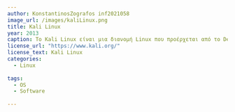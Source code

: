 ```yaml
---
author: KonstantinosZografos inf2021058
image_url: /images/kaliLinux.png
title: Kali Linux
year: 2013
caption: Το Kali Linux είναι μια διανομή Linux που προέρχεται από το Debian και έχει σχεδιαστεί για ψηφιακή εγκληματολογία και δοκιμές διείσδυσης. Συντηρείται και χρηματοδοτείται από την Offensive Security.Το Kali Linux διαθέτει περίπου 600 προγράμματα (εργαλεία) δοκιμής διείσδυσης, όπως το Armitage (ένα γραφικό εργαλείο διαχείρισης επιθέσεων στον κυβερνοχώρο), το Nmap (ένας σαρωτής θύρας), το Wireshark (αναλυτής πακέτων), το metasploit (πλαίσιο δοκιμής διείσδυσης), ο John the Ripper (ένας κωδικός πρόσβασης). cracker), sqlmap (αυτόματη έγχυση SQL και εργαλείο ανάληψης βάσης δεδομένων), Aircrack-ng (μια σουίτα λογισμικού για δοκιμές διείσδυσης ασύρματων LAN), σουίτα Burp και σαρωτές ασφαλείας διαδικτυακών εφαρμογών OWASP ZAP κ.λπ.Αναπτύχθηκε από τους Mati Aharoni και Devon Kearns της Offensive Security μέσω της επανεγγραφής του BackTrack, της προηγούμενης διανομής Linux που δοκίμαζαν την ασφάλεια πληροφοριών που βασίζεται στο Knoppix. Το όνομα ήταν εμπνευσμένο από την ινδουιστική θεά Κάλι.Το Kali Linux βασίζεται στον κλάδο του Debian Testing. Τα περισσότερα πακέτα που χρησιμοποιεί το Kali εισάγονται από τα αποθετήρια του Debian.Η δημοτικότητα του Kali Linux αυξήθηκε όταν εμφανίστηκε σε πολλά επεισόδια της τηλεοπτικής σειράς Mr. Robot. Τα εργαλεία που επισημαίνονται στην εκπομπή και παρέχονται από το Kali Linux περιλαμβάνουν τα Bluesniff, Bluetooth Scanner (btscanner), John the Ripper, Metasploit Framework, Nmap, Shellshock και Wget.Το tagline του Kali Linux και του BackTrack είναι 'όσο πιο ήσυχοι γίνεστε, τόσο περισσότερα μπορείτε να ακούσετε', το οποίο εμφανίζεται σε ορισμένα φόντα.
license_url: "https://www.kali.org/"
license_text: Kali Linux
categories:
  - Linux
  
tags:
  - OS
  - Software
  
---
```

 
